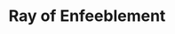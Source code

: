---
title: "Ray of Enfeeblement"
index:
  - ray-of-enfeeblement
permalink: /spells/ray-of-enfeeblement/
tags:
  - Spell
  - 2nd Level
  - Necromancy
available_for:
  - Warlock
  - Wizard
level: "2nd Level"
school: "Necromancy"
range: "60 ft"
comp:
  - V
  - S
duration: "1 Minute"
concentration: true
attack: "Ranged"
description: |
  A black beam of enervating energy springs from your finger toward a creature within range. Make a ranged spell attack against the target. On a hit, the target deals only half damage with weapon attacks that use Strength until the spell ends.

  At the end of each of the target's turns, it can make a constitution saving throw against the spell. On a success, the spell ends.
excerpt: "A black beam of enervating energy springs from your finger toward a creature within range."
source: "Basic Rules"
---